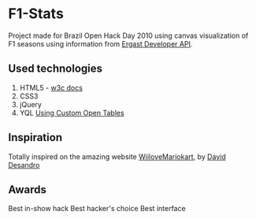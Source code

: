F1-Stats
======
Project made for Brazil Open Hack Day 2010 using canvas visualization of F1 seasons using information from [Ergast Developer API](http://ergast.com/mrd/).

Used technologies
--------

1. HTML5 <canvas> - [w3c docs](http://dev.w3.org/html5/spec/the-canvas-element.html)
2. CSS3
3. jQuery
4. YQL [Using Custom Open Tables](http://github.com/irae/yql-tables/tree/master/formula1/)

Inspiration
--------
Totally inspired on the amazing website [WiiloveMariokart](http://wiilovemariokart.com/), by [David Desandro](http://desandro.com/)

Awards
--------

Best in-show hack
Best hacker's choice
Best interface
